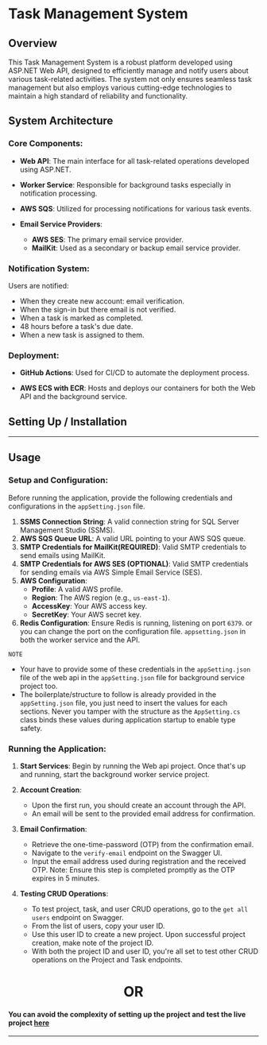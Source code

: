 # Task Management System

## Overview

This Task Management System is a robust platform developed using ASP.NET Web API, designed to efficiently manage and notify users about various task-related activities. The system not only ensures seamless task management but also employs various cutting-edge technologies to maintain a high standard of reliability and functionality.

## System Architecture

### Core Components:

- **Web API**: The main interface for all task-related operations developed using ASP.NET.
  
- **Worker Service**: Responsible for background tasks especially in notification processing.
  
- **AWS SQS**: Utilized for processing notifications for various task events.
  
- **Email Service Providers**: 
  - **AWS SES**: The primary email service provider.
  - **MailKit**: Used as a secondary or backup email service provider.

### Notification System:

Users are notified:
- When they create new account: email verification.
- When the sign-in but there email is not verified.
- When a task is marked as completed.
- 48 hours before a task's due date.
- When a new task is assigned to them.

### Deployment:

- **GitHub Actions**: Used for CI/CD to automate the deployment process.
  
- **AWS ECS with ECR**: Hosts and deploys our containers for both the Web API and the background service.

## Setting Up / Installation

---

## Usage

### Setup and Configuration:

Before running the application, provide the following credentials and configurations in the `appSetting.json` file.

1. **SSMS Connection String**: A valid connection string for SQL Server Management Studio (SSMS).
2. **AWS SQS Queue URL**: A valid URL pointing to your AWS SQS queue.
3. **SMTP Credentials for MailKit(REQUIRED)**: Valid SMTP credentials to send emails using MailKit.
4. **SMTP Credentials for AWS SES (OPTIONAL)**: Valid SMTP credentials for sending emails via AWS Simple Email Service (SES).
5. **AWS Configuration**: 
   - **Profile**: A valid AWS profile.
   - **Region**: The AWS region (e.g., `us-east-1`).
   - **AccessKey**: Your AWS access key.
   - **SecretKey**: Your AWS secret key.
6. **Redis Configuration**: Ensure Redis is running, listening on port `6379`. or you can change the port on the configuration file. `appsetting.json` in both the worker service and the API.

`NOTE` 
   - Your have to provide some of these credentials in the `appSetting.json` file of the web api in the `appSetting.json` file for background service project too.
   - The boilerplate/structure to follow is already provided in the `appSetting.json` file, you just need to insert the values for each sections. Never you tamper with the structure as the `AppSetting.cs` class binds these values during application startup to enable type safety.

### Running the Application:

1. **Start Services**: Begin by running the Web api project. Once that's up and running, start the background worker service project.
   
2. **Account Creation**: 
   - Upon the first run, you should create an account through the API.
   - An email will be sent to the provided email address for confirmation.
   
3. **Email Confirmation**:
   - Retrieve the one-time-password (OTP) from the confirmation email.
   - Navigate to the `verify-email` endpoint on the Swagger UI.
   - Input the email address used during registration and the received OTP. Note: Ensure this step is completed promptly as the OTP expires in 5 minutes.
   
4. **Testing CRUD Operations**:
   - To test project, task, and user CRUD operations, go to the `get all users` endpoint on Swagger.
   - From the list of users, copy your user ID.
   - Use this user ID to create a new project. Upon successful project creation, make note of the project ID.
   - With both the project ID and user ID, you're all set to test other CRUD operations on the Project and Task endpoints.

<center><h1>OR</h1></center>

#### You can avoid the complexity of setting up the project and test the live project [here]("https://aws.com/ecs/kellyncodes/jadra.api")
---

